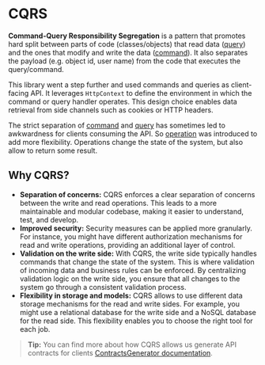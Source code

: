 # CQRS

**Command-Query Responsibility Segregation** is a pattern that promotes hard split between parts of code (classes/objects) that read data ([query]) and the ones that modify and write the data ([command]). It also separates the payload (e.g. object id, user name) from the code that executes the query/command.

This library went a step further and used commands and queries as client-facing API. It leverages `HttpContext` to define the environment in which the command or query handler operates. This design choice enables data retrieval from side channels such as cookies or HTTP headers.

The strict separation of [command] and [query] has sometimes led to awkwardness for clients consuming the API. So [operation] was introduced to add more flexibility. Operations change the state of the system, but also allow to return some result.

## Why CQRS?

- **Separation of concerns:** CQRS enforces a clear separation of concerns between the write and read operations. This leads to a more maintainable and modular codebase, making it easier to understand, test, and develop.
- **Improved security:** Security measures can be applied more granularly. For instance, you might have different authorization mechanisms for read and write operations, providing an additional layer of control.
- **Validation on the write side:** With CQRS, the write side typically handles commands that change the state of the system. This is where validation of incoming data and business rules can be enforced. By centralizing validation logic on the write side, you ensure that all changes to the system go through a consistent validation process.
- **Flexibility in storage and models:** CQRS allows to use different data storage mechanisms for the read and write sides. For example, you might use a relational database for the write side and a NoSQL database for the read side. This flexibility enables you to choose the right tool for each job.

> **Tip:** You can find more about how CQRS allows us generate API contracts for clients  [ContractsGenerator documentation](https://github.com/leancodepl/contractsgenerator/blob/main/docs/index.md).

[query]: ./query/index.md
[command]: ./command/index.md
[operation]: ./operation/index.md
